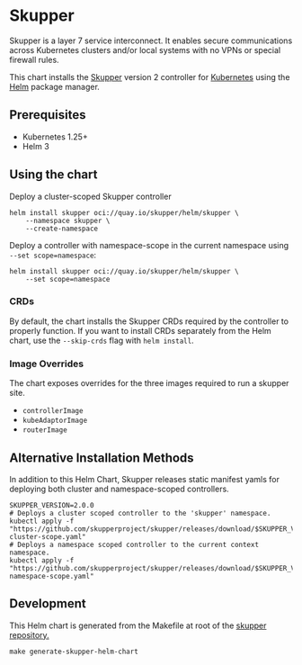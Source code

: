 # Skupper

Skupper is a layer 7 service interconnect. It enables secure communications
across Kubernetes clusters and/or local systems with no VPNs or special firewall rules.

This chart installs the [Skupper](https://skupper.io) version 2 controller for
[Kubernetes](https://kubernetes.io) using the [Helm](https://helm.sh) package
manager.


## Prerequisites

- Kubernetes 1.25+
- Helm 3

## Using the chart

Deploy a cluster-scoped Skupper controller
```
helm install skupper oci://quay.io/skupper/helm/skupper \
    --namespace skupper \
    --create-namespace
```

Deploy a controller with namespace-scope in the current namespace using  `--set scope=namespace`:
```
helm install skupper oci://quay.io/skupper/helm/skupper \
    --set scope=namespace
```

### CRDs

By default, the chart installs the Skupper CRDs required by the controller
to properly function.  If you want to install CRDs separately from the Helm chart, use
the `--skip-crds` flag with `helm install`.

### Image Overrides

The chart exposes overrides for the three images required to run a skupper site.
* `controllerImage`
* `kubeAdaptorImage`
* `routerImage`

## Alternative Installation Methods

In addition to this Helm Chart, Skupper releases static manifest yamls for
deploying both cluster and namespace-scoped controllers.

```
SKUPPER_VERSION=2.0.0
# Deploys a cluster scoped controller to the 'skupper' namespace.
kubectl apply -f "https://github.com/skupperproject/skupper/releases/download/$SKUPPER_VERSION/skupper-cluster-scope.yaml"
# Deploys a namespace scoped controller to the current context namespace.
kubectl apply -f "https://github.com/skupperproject/skupper/releases/download/$SKUPPER_VERSION/skupper-namespace-scope.yaml"
```

## Development

This Helm chart is generated from the Makefile at root of the [skupper
repository.](https://github.com/skupperproject/skupper)
```asciidoc
make generate-skupper-helm-chart
```
